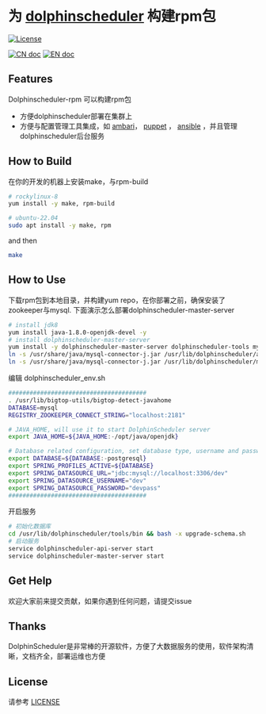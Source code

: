 为 [dolphinscheduler](https://dolphinscheduler.apache.org) 构建rpm包
==================================================================

[![License](https://img.shields.io/badge/license-Apache%202-4EB1BA.svg)](https://www.apache.org/licenses/LICENSE-2.0.html)

[![CN doc](https://img.shields.io/badge/文档-中文版-blue.svg)](README_zh_CN.md)
[![EN doc](https://img.shields.io/badge/document-English-blue.svg)](README.md)

## Features

Dolphinscheduler-rpm 可以构建rpm包
- 方便dolphinscheduler部署在集群上
- 方便与配置管理工具集成，如 [ambari](https://ambari.apache.org/)， [puppet](https://www.puppet.com/) ， [ansible](https://www.ansible.com/) ，并且管理dolphinscheduler后台服务

## How to Build

在你的开发的机器上安装make，与rpm-build


```bash
# rockylinux-8
yum install -y make, rpm-build
```

```bash
# ubuntu-22.04
sudo apt install -y make, rpm
```
and then

```bash
make
```

## How to Use

下载rpm包到本地目录，并构建yum repo，在你部署之前，确保安装了zookeeper与mysql.
下面演示怎么部署dolphinscheduler-master-server

```bash
# install jdk8
yum install java-1.8.0-openjdk-devel -y
# install dolphinscheduler-master-server
yum install -y dolphinscheduler-master-server dolphinscheduler-tools mysql-connector-j
ln -s /usr/share/java/mysql-connector-j.jar /usr/lib/dolphinscheduler/api-server/libs/
ln -s /usr/share/java/mysql-connector-j.jar /usr/lib/dolphinscheduler/master-server/libs/
```

编辑 dolphinscheduler_env.sh

```bash
#######################################
. /usr/lib/bigtop-utils/bigtop-detect-javahome
DATABASE=mysql
REGISTRY_ZOOKEEPER_CONNECT_STRING="localhost:2181"

# JAVA_HOME, will use it to start DolphinScheduler server
export JAVA_HOME=${JAVA_HOME:-/opt/java/openjdk}

# Database related configuration, set database type, username and password
export DATABASE=${DATABASE:-postgresql}
export SPRING_PROFILES_ACTIVE=${DATABASE}
export SPRING_DATASOURCE_URL="jdbc:mysql://localhost:3306/dev"
export SPRING_DATASOURCE_USERNAME="dev"
export SPRING_DATASOURCE_PASSWORD="devpass"
#######################################
```

开启服务

```bash
# 初始化数据库
cd /usr/lib/dolphinscheduler/tools/bin && bash -x upgrade-schema.sh
# 启动服务
service dolphinscheduler-api-server start
service dolphinscheduler-master-server start
```

## Get Help

欢迎大家前来提交贡献，如果你遇到任何问题，请提交issue

## Thanks

DolphinScheduler是非常棒的开源软件，方便了大数据服务的使用，软件架构清晰，文档齐全，部署运维也方便

## License

请参考 [LICENSE](https://github.com/vivostar/dolphinscheduler-rpm/blob/master/LICENSE) 
